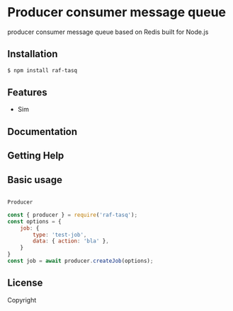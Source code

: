 # Producer consumer message queue

producer consumer message queue based on Redis built for Node.js

## Installation

```bash
$ npm install raf-tasq
```

## Features

- Sim

## Documentation



## Getting Help


## Basic usage

```js

Producer

const { producer } = require('raf-tasq');
const options = {
    job: {
        type: 'test-job',
        data: { action: 'bla' },
    }
}
const job = await producer.createJob(options);

```

## License

Copyright 

